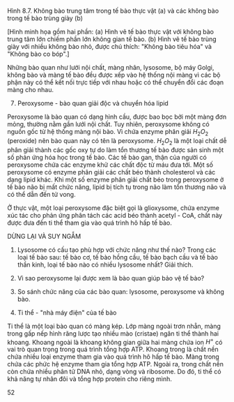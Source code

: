 Hình 8.7. Không bào trung tâm trong tế bào thực vật (a) và các không bào trong tế bào trùng giày (b)

[Hình minh họa gồm hai phần:
(a) Hình vẽ tế bào thực vật với không bào trung tâm lớn chiếm phần lớn không gian tế bào.
(b) Hình vẽ tế bào trùng giày với nhiều không bào nhỏ, được chú thích: "Không bào tiêu hóa" và "Không bào co bóp".]

Những bào quan như lưới nội chất, màng nhân, lysosome, bộ máy Golgi, không bào và màng tế bào đều được xếp vào hệ thống nội màng vì các bộ phận này có thể kết nối trực tiếp với nhau hoặc có thể chuyển đổi các đoạn màng cho nhau.

7. Peroxysome - bào quan giải độc và chuyển hóa lipid

Peroxysome là bào quan có dạng hình cầu, được bao bọc bởi một màng đơn mỏng, thường nằm gần lưới nội chất. Tuy nhiên, peroxysome không có nguồn gốc từ hệ thống màng nội bào. Vì chứa enzyme phân giải $H_2O_2$ (peroxide) nên bào quan này có tên là peroxysome. $H_2O_2$ là một loại chất dễ phân giải thành các gốc oxy tự do làm tổn thương tế bào được sản sinh một số phản ứng hóa học trong tế bào. Các tế bào gan, thận của người có peroxysome chứa các enzyme khử các chất độc từ máu đưa tới. Một số peroxysome có enzyme phân giải các chất béo thành cholesterol và các dạng lipid khác. Khi một số enzyme phân giải chất béo trong peroxysome ở tế bào não bị mất chức năng, lipid bị tích tụ trong não làm tổn thương não và có thể dẫn đến tử vong.

Ở thực vật, một loại peroxysome đặc biệt gọi là glioxysome, chứa enzyme xúc tác cho phản ứng phân tách các acid béo thành acetyl - CoA, chất này được đưa đến ti thể tham gia vào quá trình hô hấp tế bào.

DỪNG LẠI VÀ SUY NGẪM

1. Lysosome có cấu tạo phù hợp với chức năng như thế nào? Trong các loại tế bào sau: tế bào cơ, tế bào hồng cầu, tế bào bạch cầu và tế bào thần kinh, loại tế bào nào có nhiều lysosome nhất? Giải thích.

2. Vì sao peroxysome lại được xem là bào quan giúp bảo vệ tế bào?

3. So sánh chức năng của các bào quan: lysosome, peroxysome và không bào.

8. Ti thể - "nhà máy điện" của tế bào

Ti thể là một loại bào quan có màng kép. Lớp màng ngoài trơn nhẵn, màng trong gấp nếp hình răng lược tạo nhiều mào (cristae) ngăn ti thể thành hai khoang. Khoang ngoài là khoang không gian giữa hai màng chứa ion $H^+$ có vai trò quan trọng trong quá trình tổng hợp ATP. Khoang trong là chất nền chứa nhiều loại enzyme tham gia vào quá trình hô hấp tế bào. Màng trong chứa các phức hệ enzyme tham gia tổng hợp ATP. Ngoài ra, trong chất nền còn chứa nhiều phân tử DNA nhỏ, dạng vòng và ribosome. Do đó, ti thể có khả năng tự nhân đôi và tổng hợp protein cho riêng mình.

52